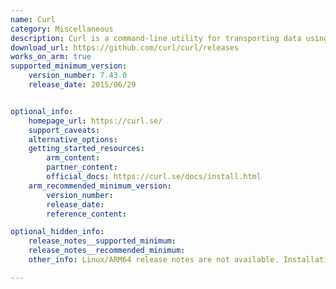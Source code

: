 ```yaml
---
name: Curl
category: Miscellaneous
description: Curl is a command-line utility for transporting data using various network protocols. It is used to make online requests, download files, and communicate with APIs.
download_url: https://github.com/curl/curl/releases
works_on_arm: true
supported_minimum_version:
    version_number: 7.43.0
    release_date: 2015/06/29


optional_info:
    homepage_url: https://curl.se/
    support_caveats:
    alternative_options:
    getting_started_resources:
        arm_content: 
        partner_content: 
        official_docs: https://curl.se/docs/install.html 
    arm_recommended_minimum_version:
        version_number:
        release_date:
        reference_content: 

optional_hidden_info:
    release_notes__supported_minimum:
    release_notes__recommended_minimum:
    other_info: Linux/ARM64 release notes are not available. Installation and testing were done using first released tar files [here](https://github.com/curl/curl/releases/tag/curl-7_43_0).

---
```

